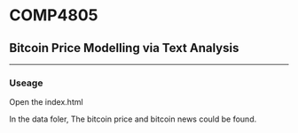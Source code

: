 # COMP4805

## Bitcoin Price Modelling via Text Analysis 

*******

### Useage

Open the index.html

In the data foler, The bitcoin price and bitcoin news could be found.
